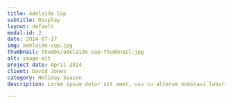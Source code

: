 ```yaml
---
title: Adelaide Cup
subtitle: Display
layout: default
modal-id: 2
date: 2014-07-17
img: adelaide-cup.jpg
thumbnail: thumbs/adelaide-cup-thumbnail.jpg
alt: image-alt
project-date: April 2014
client: David Jones
category: Holiday Season
description: Lorem ipsum dolor sit amet, usu cu alterum nominavi lobortis. 

---
```

